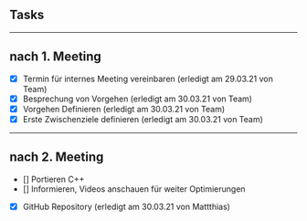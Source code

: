 ## Tasks
---
## nach 1. Meeting

- [x] Termin für internes Meeting vereinbaren (erledigt am 29.03.21 von Team)
- [x] Besprechung von Vorgehen (erledigt am 30.03.21 von Team)
- [x] Vorgehen Definieren (erledigt am 30.03.21 von Team)
- [x] Erste Zwischenziele definieren (erledigt am 30.03.21 von Team)
---
## nach 2. Meeting
- [] Portieren C++
- [] Informieren, Videos anschauen für weiter Optimierungen
- [x] GitHub Repository (erledigt am 30.03.21 von Mattthias)
